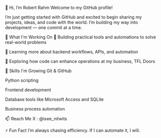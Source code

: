 👋 Hi, I’m Robert Rahm
Welcome to my GitHub profile!

I’m just getting started with GitHub and excited to begin sharing my projects, ideas, and code with the world. I’m building my way into development — one commit at a time.

🚀 What I'm Working On
🔨 Building practical tools and automations to solve real-world problems

🧠 Learning more about backend workflows, APIs, and automation

💼 Exploring how code can enhance operations at my business, TFL Doors

🌱 Skills I'm Growing
Git & GitHub

Python scripting

Frontend development

Database tools like Microsoft Access and SQLite

Business process automation

📫 Reach Me
X : @isee_nitwits

⚡ Fun Fact
I’m always chasing efficiency. If I can automate it, I will.
